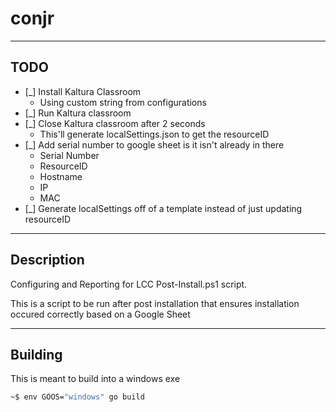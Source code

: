 # conjr

---------------------------

## TODO 

- [_] Install Kaltura Classroom
    - Using custom string from configurations
- [_] Run Kaltura classroom
- [_] Close Kaltura classroom after 2 seconds
    - This'll generate localSettings.json to get the resourceID
- [_] Add serial number to google sheet is it isn't already in there
    - Serial Number
    - ResourceID
    - Hostname
    - IP 
    - MAC
- [_] Generate localSettings off of a template instead of just updating resourceID

------------------------------

## Description

Configuring and Reporting for LCC Post-Install.ps1 script. 

This is a script to be run after post installation that ensures installation occured correctly based on a Google Sheet

---------------------------

## Building 

This is meant to build into a windows exe

```sh
~$ env GOOS="windows" go build 
```

